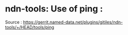 # ndn-tools: Use of ping :
Source : https://gerrit.named-data.net/plugins/gitiles/ndn-tools/+/HEAD/tools/ping
